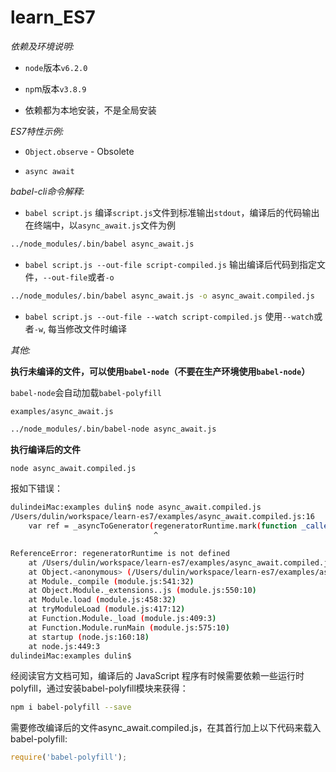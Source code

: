 # learn_ES7

_依赖及环境说明:_

* `node`版本`v6.2.0`

* `np`m版本`v3.8.9`

* 依赖都为本地安装，不是全局安装

_ES7特性示例:_

* `Object.observe` - Obsolete

* `async await`


_babel-cli命令解释:_

* `babel script.js` 编译`script.js`文件到标准输出`stdout`，编译后的代码输出在终端中，以`async_await.js`文件为例

```bash
../node_modules/.bin/babel async_await.js
```

* `babel script.js --out-file script-compiled.js` 输出编译后代码到指定文件，`--out-file`或者`-o`

```bash
../node_modules/.bin/babel async_await.js -o async_await.compiled.js
```

* `babel script.js --out-file --watch script-compiled.js` 使用`--watch`或者`-w`, 每当修改文件时编译


_其他:_

__执行未编译的文件，可以使用`babel-node`（不要在生产环境使用`babel-node`）__

`babel-node`会自动加载`babel-polyfill`

`examples/async_await.js`
```bash
../node_modules/.bin/babel-node async_await.js
```


__执行编译后的文件__

```bash
node async_await.compiled.js
```

报如下错误：
```bash
dulindeiMac:examples dulin$ node async_await.compiled.js
/Users/dulin/workspace/learn-es7/examples/async_await.compiled.js:16
    var ref = _asyncToGenerator(regeneratorRuntime.mark(function _callee(duration) {
                                ^

ReferenceError: regeneratorRuntime is not defined
    at /Users/dulin/workspace/learn-es7/examples/async_await.compiled.js:16:33
    at Object.<anonymous> (/Users/dulin/workspace/learn-es7/examples/async_await.compiled.js:45:2)
    at Module._compile (module.js:541:32)
    at Object.Module._extensions..js (module.js:550:10)
    at Module.load (module.js:458:32)
    at tryModuleLoad (module.js:417:12)
    at Function.Module._load (module.js:409:3)
    at Function.Module.runMain (module.js:575:10)
    at startup (node.js:160:18)
    at node.js:449:3
dulindeiMac:examples dulin$
```

经阅读官方文档可知，编译后的 JavaScript 程序有时候需要依赖一些运行时polyfill，通过安装babel-polyfill模块来获得：

```bash
npm i babel-polyfill --save
```

需要修改编译后的文件async_await.compiled.js，在其首行加上以下代码来载入babel-polyfill:

```js
require('babel-polyfill');
```
